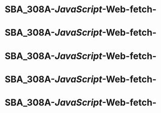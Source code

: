 # SBA_308A-_JavaScript_-Web-fetch-
# SBA_308A-_JavaScript_-Web-fetch-
# SBA_308A-_JavaScript_-Web-fetch-
# SBA_308A-_JavaScript_-Web-fetch-
# SBA_308A-_JavaScript_-Web-fetch-
